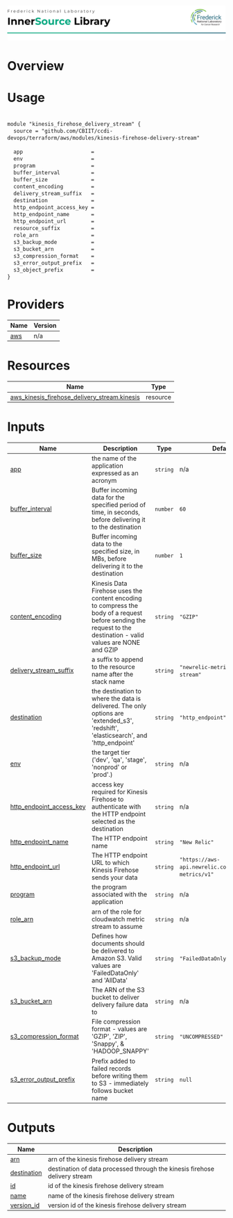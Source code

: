 ![Frederick National Laboratory](./assets/fnl.svg)

# Overview 

# Usage 

<pre><code>
module "kinesis_firehose_delivery_stream" {
  source = "github.com/CBIIT/ccdi-devops/terraform/aws/modules/kinesis-firehose-delivery-stream"

  app                      = 
  env                      = 
  program                  = 
  buffer_interval          = 
  buffer_size              = 
  content_encoding         = 
  delivery_stream_suffix   = 
  destination              = 
  http_endpoint_access_key = 
  http_endpoint_name       = 
  http_endpoint_url        = 
  resource_suffix          = 
  role_arn                 = 
  s3_backup_mode           = 
  s3_bucket_arn            = 
  s3_compression_format    = 
  s3_error_output_prefix   = 
  s3_object_prefix         = 
}
</code></pre>

<!-- BEGIN_TF_DOCS -->


# Providers

| Name | Version |
|------|---------|
| <a name="provider_aws"></a> [aws](#provider\_aws) | n/a |

# Resources

| Name | Type |
|------|------|
| [aws_kinesis_firehose_delivery_stream.kinesis](https://registry.terraform.io/providers/hashicorp/aws/latest/docs/resources/kinesis_firehose_delivery_stream) | resource |

# Inputs

| Name | Description | Type | Default | Required |
|------|-------------|------|---------|:--------:|
| <a name="input_app"></a> [app](#input\_app) | the name of the application expressed as an acronym | `string` | n/a | yes |
| <a name="input_buffer_interval"></a> [buffer\_interval](#input\_buffer\_interval) | Buffer incoming data for the specified period of time, in seconds, before delivering it to the destination | `number` | `60` | no |
| <a name="input_buffer_size"></a> [buffer\_size](#input\_buffer\_size) | Buffer incoming data to the specified size, in MBs, before delivering it to the destination | `number` | `1` | no |
| <a name="input_content_encoding"></a> [content\_encoding](#input\_content\_encoding) | Kinesis Data Firehose uses the content encoding to compress the body of a request before sending the request to the destination - valid values are NONE and GZIP | `string` | `"GZIP"` | no |
| <a name="input_delivery_stream_suffix"></a> [delivery\_stream\_suffix](#input\_delivery\_stream\_suffix) | a suffix to append to the resource name after the stack name | `string` | `"newrelic-metric-delivery-stream"` | no |
| <a name="input_destination"></a> [destination](#input\_destination) | the destination to where the data is delivered. The only options are 'extended\_s3', 'redshift', 'elasticsearch', and 'http\_endpoint' | `string` | `"http_endpoint"` | no |
| <a name="input_env"></a> [env](#input\_env) | the target tier ('dev', 'qa', 'stage', 'nonprod' or 'prod'.) | `string` | n/a | yes |
| <a name="input_http_endpoint_access_key"></a> [http\_endpoint\_access\_key](#input\_http\_endpoint\_access\_key) | access key required for Kinesis Firehose to authenticate with the HTTP endpoint selected as the destination | `string` | n/a | yes |
| <a name="input_http_endpoint_name"></a> [http\_endpoint\_name](#input\_http\_endpoint\_name) | The HTTP endpoint name | `string` | `"New Relic"` | no |
| <a name="input_http_endpoint_url"></a> [http\_endpoint\_url](#input\_http\_endpoint\_url) | The HTTP endpoint URL to which Kinesis Firehose sends your data | `string` | `"https://aws-api.newrelic.com/cloudwatch-metrics/v1"` | no |
| <a name="input_program"></a> [program](#input\_program) | the program associated with the application | `string` | n/a | yes |
| <a name="input_role_arn"></a> [role\_arn](#input\_role\_arn) | arn of the role for cloudwatch metric stream to assume | `string` | n/a | yes |
| <a name="input_s3_backup_mode"></a> [s3\_backup\_mode](#input\_s3\_backup\_mode) | Defines how documents should be delivered to Amazon S3. Valid values are 'FailedDataOnly' and 'AllData' | `string` | `"FailedDataOnly"` | no |
| <a name="input_s3_bucket_arn"></a> [s3\_bucket\_arn](#input\_s3\_bucket\_arn) | The ARN of the S3 bucket to deliver delivery failure data to | `string` | n/a | yes |
| <a name="input_s3_compression_format"></a> [s3\_compression\_format](#input\_s3\_compression\_format) | File compression format - values are 'GZIP', 'ZIP', 'Snappy', & 'HADOOP\_SNAPPY' | `string` | `"UNCOMPRESSED"` | no |
| <a name="input_s3_error_output_prefix"></a> [s3\_error\_output\_prefix](#input\_s3\_error\_output\_prefix) | Prefix added to failed records before writing them to S3 - immediately follows bucket name | `string` | `null` | no |

# Outputs

| Name | Description |
|------|-------------|
| <a name="output_arn"></a> [arn](#output\_arn) | arn of the kinesis firehose delivery stream |
| <a name="output_destination"></a> [destination](#output\_destination) | destination of data processed through the kinesis firehose delivery stream |
| <a name="output_id"></a> [id](#output\_id) | id of the kinesis firehose delivery stream |
| <a name="output_name"></a> [name](#output\_name) | name of the kinesis firehose delivery stream |
| <a name="output_version_id"></a> [version\_id](#output\_version\_id) | version id of the kinesis firehose delivery stream |
<!-- END_TF_DOCS -->
